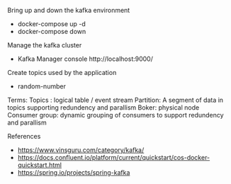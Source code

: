 Bring up and down the kafka environment

- docker-compose up -d
- docker-compose down

Manage the kafka cluster

- Kafka Manager console http://localhost:9000/

Create topics used by the application
- random-number

Terms:
    Topics : logical table / event stream
    Partition: A segment of data in topics supporting redundency and parallism
    Boker: physical node
    Consumer group: dynamic grouping of consumers to support redundency and parallism
    
References
- https://www.vinsguru.com/category/kafka/
- https://docs.confluent.io/platform/current/quickstart/cos-docker-quickstart.html
- https://spring.io/projects/spring-kafka
